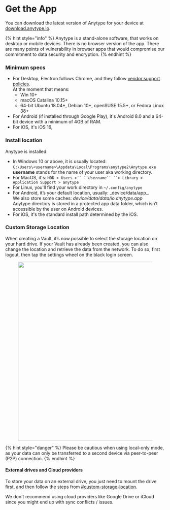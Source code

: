 # Get the App

You can download the latest version of Anytype for your device at [download.anytype.io](https://download.anytype.io).

{% hint style="info" %}
Anytype is a stand-alone software, that works on desktop or mobile devices. There is no browser version of the app. There are many points of vulnerability in browser apps that would compromise our commitment to data security and encryption.
{% endhint %}

### Minimum specs

* For Desktop, Electron follows Chrome, and they follow [vendor support policies](https://support.google.com/chrome/a/answer/7100626?hl=en).\
  At the moment that means:
  * Win 10+
  * macOS Catalina 10.15+
  * 64-bit Ubuntu 18.04+, Debian 10+, openSUSE 15.5+, or Fedora Linux 38+
* For Android (if installed through Google Play), it's Android 8.0 and a 64-bit device with a minimum of 4GB of RAM.
* For iOS, it's iOS 16,

### Install location

Anytype is installed:

* In Windows 10 or above, it is usually located:\
  `C:\Users\<username>\Appdata\Local\Programs\anytype2\Anytype.exe`\
  **username** stands for the name of your user aka working directory.&#x20;
* For MacOS, it's: ` HDD > Users >`` `` `_`Username`_` `` ``> Library > Application Support > anytype `
* For Linux, you'll find your work directory in `~/.config/anytype`
* For Android, it’s your default location, usually: \_device/data/app\_​.\
  We also store some caches: _device/data/data/io.anytype.app_\
  Anytype directory is stored in a protected app data folder, which isn’t accessible by the user on Android devices.
* For iOS, it's the standard install path determined by the iOS.

### Custom Storage Location

When creating a Vault, it’s now possible to select the storage location on your hard drive. If your Vault has already been created, you can also change the location and retrieve the data from the network. To do so, first logout, then tap the settings wheel on the black login screen.

<figure><img src="../.gitbook/assets/Custome Storage Location.gif" alt="" width="563"><figcaption></figcaption></figure>

{% hint style="danger" %}
Please be cautious when using local-only mode, as your data can only be transferred to a second device via peer-to-peer (P2P) connection.
{% endhint %}

#### External drives and Cloud providers&#x20;

To store your data on an external drive, you just need to mount the drive first, and then follow the steps from [#custom-storage-location](get-the-app.md#custom-storage-location "mention").

We don't recommend using cloud providers like Google Drive or iCloud since you might end up with sync conflicts / issues.
